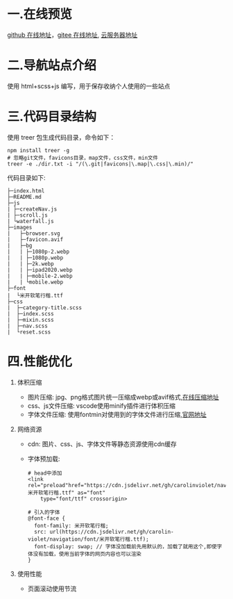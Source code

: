 # 一.在线预览

[github 在线地址](https://carolin-violet.github.io/navigation/)，[gitee 在线地址](https://carolin-violet.gitee.io/navigation/), [云服务器地址](https://carolin-violet.cloud/violet-nav/)

# 二.导航站点介绍

使用 html+scss+js 编写，用于保存收纳个人使用的一些站点

# 三.代码目录结构

使用 treer 包生成代码目录，命令如下：

```
npm install treer -g
# 忽略git文件，favicons目录，map文件，css文件，min文件
treer -e ./dir.txt -i "/(\.git|favicons|\.map|\.css|\.min)/"
```

代码目录如下:

```
├─index.html
├─README.md
├─js
| ├─createNav.js
| ├─scroll.js
| └waterfall.js
├─images
|   ├─browser.svg
|   ├─favicon.avif
|   ├─bg
|   | ├─1080p-2.webp
|   | ├─1080p.webp
|   | ├─2k.webp
|   | ├─ipad2020.webp
|   | ├─mobile-2.webp
|   | └mobile.webp
├─font
|  └米开软笔行楷.ttf
├─css
|  ├─category-title.scss
|  ├─index.scss
|  ├─mixin.scss
|  ├─nav.scss
|  └reset.scss
```

# 四.性能优化

1. 体积压缩

   - 图片压缩: jpg、png格式图片统一压缩成webp或avif格式,[在线压缩地址](https://devtool.tech/tiny-image)
   - css、js文件压缩: vscode使用minify插件进行体积压缩
   - 字体文件压缩: 使用fontmin对使用到的字体文件进行压缩,[官网地址](https://ecomfe.github.io/fontmin/)

2. 网络资源

   - cdn: 图片、css、js、字体文件等静态资源使用cdn缓存

   - 字体预加载: 

     ```
     # head中添加
     <link rel="preload"href="https://cdn.jsdelivr.net/gh/carolinviolet/navigation/font/米开软笔行楷.ttf" as="font"
         type="font/ttf" crossorigin>
         
     # 引入的字体
     @font-face {
       font-family: 米开软笔行楷;
       src: url(https://cdn.jsdelivr.net/gh/carolin-violet/navigation/font/米开软笔行楷.ttf);
       font-display: swap; // 字体没加载前先用默认的，加载了就用这个,即使字体没有加载，使用当前字体的网页内容也可以渲染
     }
     ```

     

3. 使用性能

   - 页面滚动使用节流

